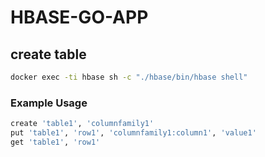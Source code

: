 # HBASE-GO-APP

## create table

```sh
docker exec -ti hbase sh -c "./hbase/bin/hbase shell"
```

### Example Usage

```sh
create 'table1', 'columnfamily1'
put 'table1', 'row1', 'columnfamily1:column1', 'value1'
get 'table1', 'row1'
```